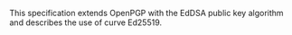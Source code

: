 This specification extends OpenPGP with the EdDSA public key algorithm
and describes the use of curve Ed25519.
